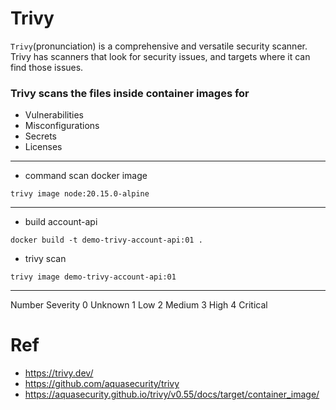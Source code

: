 # Trivy 

`Trivy`(pronunciation) is a comprehensive and versatile security scanner.
Trivy has scanners that look for security issues, and targets where it can find those issues.

### Trivy scans the files inside container images for

- Vulnerabilities
- Misconfigurations
- Secrets
- Licenses

---

- command scan docker image
```
trivy image node:20.15.0-alpine
```

---

- build account-api
```
docker build -t demo-trivy-account-api:01 .
```

- trivy scan
```
trivy image demo-trivy-account-api:01
```

---

Number	Severity
0	Unknown
1	Low
2	Medium
3	High
4	Critical


# Ref
- https://trivy.dev/
- https://github.com/aquasecurity/trivy
- https://aquasecurity.github.io/trivy/v0.55/docs/target/container_image/